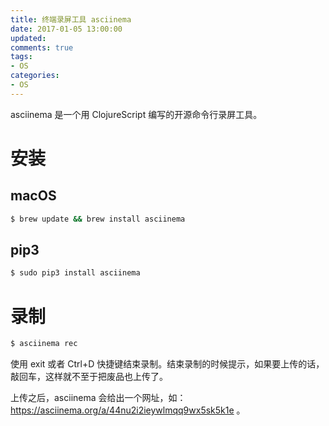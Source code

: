 ```yaml
---
title: 终端录屏工具 asciinema
date: 2017-01-05 13:00:00
updated:
comments: true
tags:
- OS
categories:
- OS
---
```


asciinema 是一个用 ClojureScript 编写的开源命令行录屏工具。

<!--more-->

# 安装

## macOS

```bash
$ brew update && brew install asciinema
```

## pip3

```bash
$ sudo pip3 install asciinema
```

# 录制

```bash
$ asciinema rec
```

使用 exit 或者 Ctrl+D 快捷键结束录制。结束录制的时候提示，如果要上传的话，敲回车，这样就不至于把废品也上传了。

上传之后，asciinema 会给出一个网址，如：https://asciinema.org/a/44nu2i2ieywlmqq9wx5sk5k1e 。
